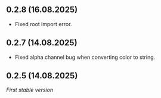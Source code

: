 ## 0.2.8 (16.08.2025)
- Fixed root import error.

## 0.2.7 (14.08.2025)
- Fixed alpha channel bug when converting color to string.

## 0.2.5 (14.08.2025)
*First stable version*
